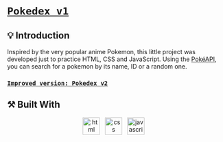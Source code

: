 # [`Pokedex v1`](https://vitorhum.github.io/pokedex-v1/)

## 💡 Introduction

Inspired by the very popular anime Pokemon, this little project was developed just to practice HTML, CSS and JavaScript.
Using the [PokéAPI](https://pokeapi.co/), you can search for a pokemon by its name, ID or a random one.

### [`Improved version: Pokedex v2`](https://vitorhum.github.io/pokedex-v2/)

## ⚒️ Built With
<p align="center">
    <img height="40" src="https://cdn.worldvectorlogo.com/logos/html-1.svg" alt="html"> &nbsp
    <img height="40" src="https://cdn.worldvectorlogo.com/logos/css-3.svg" alt="css"> &nbsp
    <img height="40" src="https://cdn.worldvectorlogo.com/logos/logo-javascript.svg" alt="javascript"> &nbsp
</p>
